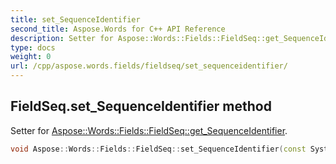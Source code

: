 ```yaml
---
title: set_SequenceIdentifier
second_title: Aspose.Words for C++ API Reference
description: Setter for Aspose::Words::Fields::FieldSeq::get_SequenceIdentifier. 
type: docs
weight: 0
url: /cpp/aspose.words.fields/fieldseq/set_sequenceidentifier/
---
```

## FieldSeq.set_SequenceIdentifier method


Setter for [Aspose::Words::Fields::FieldSeq::get_SequenceIdentifier](../get_sequenceidentifier/).

```cpp
void Aspose::Words::Fields::FieldSeq::set_SequenceIdentifier(const System::String &value)
```

